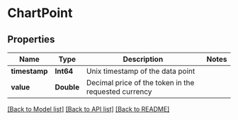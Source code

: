 # ChartPoint

## Properties
Name | Type | Description | Notes
------------ | ------------- | ------------- | -------------
**timestamp** | **Int64** | Unix timestamp of the data point | 
**value** | **Double** | Decimal price of the token in the requested currency | 

[[Back to Model list]](../README.md#documentation-for-models) [[Back to API list]](../README.md#documentation-for-api-endpoints) [[Back to README]](../README.md)


